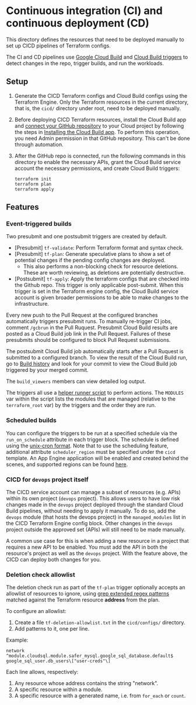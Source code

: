 # Continuous integration (CI) and continuous deployment (CD)

This directory defines the resources that need to be deployed manually to set up
CICD pipelines of Terraform configs.

The CI and CD pipelines use
[Google Cloud Build](https://cloud.google.com/cloud-build) and
[Cloud Build triggers](https://cloud.google.com/cloud-build/docs/automating-builds/create-manage-triggers)
to detect changes in the repo, trigger builds, and run the workloads.

## Setup

1. Generate the CICD Terraform configs and Cloud Build configs using the
    Terraform Engine. Only the Terraform resources in the current directory,
    that is, the `cicd/` directory under root, need to be deployed manually.

1. Before deploying CICD Terraform resources, install the Cloud Build app and
    [connect your GitHub repository](https://console.cloud.google.com/cloud-build/triggers/connect)
    to your Cloud project by following the steps in
    [Installing the Cloud Build app](https://cloud.google.com/cloud-build/docs/automating-builds/create-github-app-triggers#installing_the_cloud_build_app).
    To perform this operation, you need Admin permission in that GitHub
    repository. This can't be done through automation.

1. After the GitHub repo is connected, run the following commands in this
    directory to enable the necessary APIs, grant the Cloud Build service
    account the necessary permissions, and create Cloud Build triggers:

    ```shell
    terraform init
    terraform plan
    terraform apply
    ```

## Features

### Event-triggered builds

Two presubmit and one postsubmit triggers are created by default.

* \[Presubmit\] `tf-validate`: Perform Terraform format and syntax check.
* \[Presubmit\] `tf-plan`: Generate speculative plans to show a set of
    potential changes if the pending config changes are deployed.
  * This also performs a non-blocking check for resource deletions. These
        are worth reviewing, as deletions are potentially destructive.
* \[Postsubmit\] `tf-apply`: Apply the terraform configs that are checked into
    the Github repo. This trigger is only applicable post-submit. When this
    trigger is set in the Terraform engine config, the Cloud Build service
    account is given broader permissions to be able to make changes to the
    infrastructure.

Every new push to the Pull Request at the configured branches automatically
triggers presubmit runs. To manually re-trigger CI jobs, comment `/gcbrun` in
the Pull Ruquest. Presubmit Cloud Build results are posted as a Cloud Build job
link in the Pull Request. Failures of these presubmits should be configured to
block Pull Request submissions.

The postsubmit Cloud Build job automatically starts after a Pull Ruquest is
submitted to a configured branch. To view the result of the Cloud Build run, go
to [Build history](https://console.cloud.google.com/cloud-build/builds) and look
for your commit to view the Cloud Build job triggered by your merged commit.

The `build_viewers` members can view detailed log output.

The triggers all use a [helper runner script](configs/run.sh) to perform
actions. The `MODULES` var within the script lists the modules that are managed
(relative to the `terraform_root` var) by the triggers and the order they are
run.

### Scheduled builds

You can configure the triggers to be run at a specified schedule via the
`run_on_schedule` attribute in each trigger block. The schedule is defined using
the
[unix-cron format](https://cloud.google.com/scheduler/docs/configuring/cron-job-schedules#defining_the_job_schedule).
Note that to use the scheduling feature, additional attribute `scheduler_region`
must be specified under the `cicd` template. An App Engine application will be
enabled and created behind the scenes, and supported regions can be found
[here](https://cloud.google.com/appengine/docs/locations).

### CICD for `devops` project itself

The CICD service account can manage a subset of resources (e.g. APIs) within its
own project (`devops` project). This allows users to have low risk changes made
in the `devops` project deployed through the standard Cloud Build pipelines,
without needing to apply it manually. To do so, add the `devops` module (that
hosts the devops project) in the `managed_modules` list in the CICD Terraform
Engine config block. Other changes in the `devops` project outside the approved
set (APIs) will still need to be made manually.

A common use case for this is when adding a new resource in a project that
requires a new API to be enabled. You must add the API in both the resource's
project as well as the `devops` project. With the feature above, the CICD can
deploy both changes for you.

### Deletion check allowlist

The deletion check run as part of the `tf-plan` trigger optionally accepts an
allowlist of resources to ignore, using
[grep extended regex patterns](https://en.wikipedia.org/wiki/Regular_expression#POSIX_extended)
matched against the Terraform resource **address** from the plan.

To configure an allowlist:

1. Create a file `tf-deletion-allowlist.txt` in the `cicd/configs/` directory.
2. Add patterns to it, one per line.

Example:

```text
network
^module.cloudsql.module.safer_mysql.google_sql_database.default$
google_sql_user.db_users\["user-creds"\]
```

Each line allows, respectively:

1. Any resource whose address contains the string "network".
2. A specific resource within a module.
3. A specific resource with a generated name, i.e. from `for_each` or `count`.
